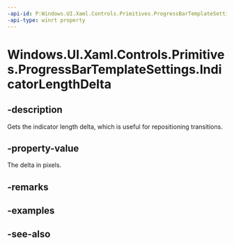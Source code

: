 ```yaml
---
-api-id: P:Windows.UI.Xaml.Controls.Primitives.ProgressBarTemplateSettings.IndicatorLengthDelta
-api-type: winrt property
---
```


<!-- Property syntax
public double IndicatorLengthDelta { get; }
-->

# Windows.UI.Xaml.Controls.Primitives.ProgressBarTemplateSettings.IndicatorLengthDelta

## -description
Gets the indicator length delta, which is useful for repositioning transitions.
<!--Vague, cannot find a spec anywhere. basing this desc on the only place I see a usage in generic.xaml-->


## -property-value
The delta in pixels.

## -remarks

## -examples

## -see-also
